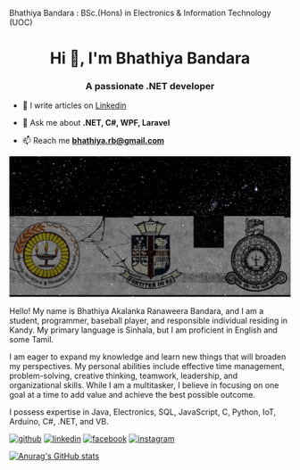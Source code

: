 Bhathiya Bandara : BSc.(Hons) in Electronics & Information Technology (UOC)

<h1 align="center">Hi 👋, I'm Bhathiya Bandara</h1>
<h3 align="center">A passionate .NET developer</h3>

- 📝 I write articles on [Linkedin](www.linkedin.com/in/bhathiya-bandara)

- 💬 Ask me about **.NET, C#, WPF, Laravel**

- 📫 Reach me **bhathiya.rb@gmail.com**

![I am GitHub Readme Generator's creator](https://github.com/bhathi97/bhathi97/blob/main/Banner.gif)

Hello! My name is Bhathiya Akalanka Ranaweera Bandara, and I am a student, programmer, baseball player, and responsible individual residing in Kandy. My primary language is Sinhala, but I am proficient in English and some Tamil.

I am eager to expand my knowledge and learn new things that will broaden my perspectives. My personal abilities include effective time management, problem-solving, creative thinking, teamwork, leadership, and organizational skills. While I am a multitasker, I believe in focusing on one goal at a time to add value and achieve the best possible outcome.

I possess expertise in Java, Electronics, SQL, JavaScript, C, Python, IoT, Arduino, C#, .NET, and VB.

[<img src='https://cdn.jsdelivr.net/npm/simple-icons@3.0.1/icons/github.svg' alt='github' height='40'>](https://github.com/bhathi97)  [<img src='https://cdn.jsdelivr.net/npm/simple-icons@3.0.1/icons/linkedin.svg' alt='linkedin' height='40'>](https://www.linkedin.com/in/Bhathiya_Bandara/)  [<img src='https://cdn.jsdelivr.net/npm/simple-icons@3.0.1/icons/facebook.svg' alt='facebook' height='40'>](https://www.facebook.com/Bhathiya_R_Bandara)  [<img src='https://cdn.jsdelivr.net/npm/simple-icons@3.0.1/icons/instagram.svg' alt='instagram' height='40'>](https://www.instagram.com/bhathiya_r_bandara/)  

[![Anurag's GitHub stats](https://github-readme-stats.vercel.app/api?username=bhathi97)](https://github.com/anuraghazra/github-readme-stats)













